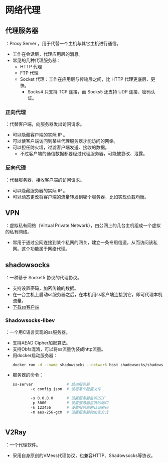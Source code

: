 # 网络代理

## 代理服务器

：Proxy Server ，用于代替一个主机与其它主机进行通信。
- 工作在会话层，代理应用层的消息。
- 常见的几种代理服务器：
  - HTTP 代理
  - FTP 代理
  - Socket 代理：工作在应用层与传输层之间，比 HTTP 代理更底层、更快。
    - Socks4 只支持 TCP 连接，而 Socks5 还支持 UDP 连接、密码认证。

### 正向代理

：代替客户端，向服务器发出访问请求。
- 可以隐藏客户端的实际 IP 。
- 可以使客户端访问到某些代理服务器才能访问的网络。
- 可以担任防火墙，过滤客户端发送、接收的数据。
  - 不过客户端的通信数据都要经过代理服务器，可能被篡改、泄露。

### 反向代理

：代替服务器，接收客户端的访问请求。
- 可以隐藏服务器的实际 IP 。
- 可以动态更改将客户端的流量转发到哪个服务器，比如实现负载均衡。

## VPN

：虚拟私有网络（Virtual Private Network），由公网上的几台主机组成一个虚拟的私有网络。
- 常用于通过公网连接到某个私网的网关，建立一条专用信道，从而访问该私网。这个功能属于网络代理。

## shadowsocks

：一种基于 Socket5 协议的代理协议。
- 支持设置密码，加密传输的数据。
- 在一台主机上启动ss服务器之后，在本机用ss客户端连接到它，即可代理本机流量。
- [下载ss客户端](https://github.com/shadowsocks/shadowsocks-windows/releases)

### Shadowsocks-libev

：一个用C语言实现的ss服务器。
- 支持AEAD Cipher加密算法。
- 支持Obfs混淆，可以将ss流量伪装成http流量。
- 用docker启动服务器：
    ```sh
    docker run -d --name shadowsocks --network host shadowsocks/shadowsocks-libev ss-server -s 0.0.0.0 -p 3000 -k ****** -m aes-256-gcm
- 服务器的命令：
    ```sh
    ss-server               # 启动服务器
            -c config.json  # 使用某个配置文件

            -s 0.0.0.0      # 设置服务器监听的IP
            -p 3000         # 设置服务器监听的端口
            -k 123456       # 设置服务器的认证密码
            -m aes-256-gcm  # 设置服务器的加密方式
    ```
    ```

## V2Ray

：一个代理软件。
- 采用自身原创的VMess代理协议，也兼容HTTP、Shadowsocks等协议。
